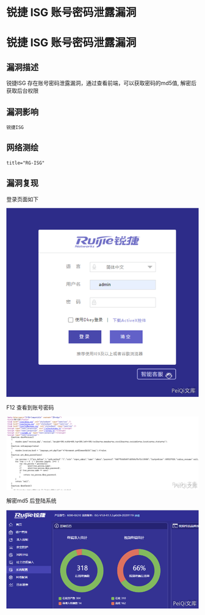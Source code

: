 # 锐捷 ISG 账号密码泄露漏洞

# 锐捷 ISG 账号密码泄露漏洞

## 漏洞描述

锐捷ISG 存在账号密码泄露漏洞，通过查看前端，可以获取密码的md5值, 解密后获取后台权限

## 漏洞影响

```
锐捷ISG
```

## 网络测绘

```
title="RG-ISG"
```

## 漏洞复现

登录页面如下

![](/images/202202110925459.png)

F12 查看到账号密码

![](/images/202202110925212.png)

解密md5 后登陆系统

![](/images/202202110925656.png)


